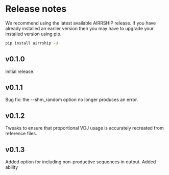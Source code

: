 # Release notes

We recommend using the latest available AIRRSHIP release. If you have already installed an earlier version then you may have to upgrade your installed version using pip. 

```bash
pip install airrship -U
```

## v0.1.0

Initial release.

## v0.1.1

Bug fix: the --shm_random option no longer produces an error.

## v0.1.2

Tweaks to ensure that proportional VDJ usage is accurately recreated from reference files.

## v0.1.3

Added option for including non-productive sequences in output.
Added ability 